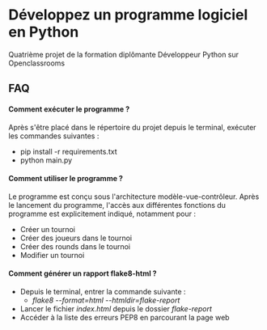 # Développez un programme logiciel en Python

Quatrième projet de la formation diplômante
Développeur Python sur Openclassrooms

## FAQ

#### Comment exécuter le programme ?

Après s'être placé dans le répertoire du projet depuis le terminal,
exécuter les commandes suivantes :
- pip install -r requirements.txt
- python main.py

#### Comment utiliser le programme ?

Le programme est conçu sous l'architecture modèle-vue-contrôleur.
Après le lancement du programme, 
l'accès aux différentes fonctions du programme est explicitement indiqué, notamment pour :
- Créer un tournoi
- Créer des joueurs dans le tournoi
- Créer des rounds dans le tournoi
- Modifier un tournoi

#### Comment générer un rapport flake8-html ?

- Depuis le terminal, entrer la commande suivante :
  - _flake8 --format=html --htmldir=flake-report_
- Lancer le fichier _index.html_ depuis le dossier _flake-report_
- Accéder à la liste des erreurs PEP8 en parcourant la page web
